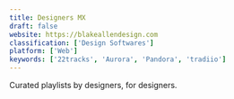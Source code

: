 ```yaml
---
title: Designers MX
draft: false 
website: https://blakeallendesign.com
classification: ['Design Softwares']
platform: ['Web']
keywords: ['22tracks', 'Aurora', 'Pandora', 'tradiio']
---
```

Curated playlists by designers, for designers.